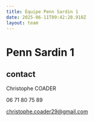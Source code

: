 ```yaml
---
title: Équipe Penn Sardin 1
date: 2025-06-11T09:42:28.918Z
layout: team
---
```


# Penn Sardin 1

## contact 

Christophe COADER

06 71 80 75 89

christophe.coader29@gmail.com

